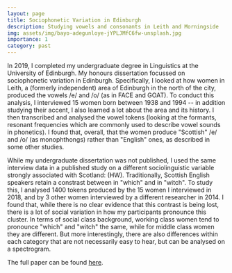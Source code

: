 ```yaml
---
layout: page
title: Sociophonetic Variation in Edinburgh
description: Studying vowels and consonants in Leith and Morningside
img: assets/img/bayo-adegunloye-jYPLJMfC6fw-unsplash.jpg
importance: 1
category: past
---
```


In 2019, I completed my undergraduate degree in Linguistics at the University of Edinburgh. My honours dissertation focussed on sociophonetic variation in Edinburgh. Specifically, I looked at how women in Leith, a (formerly independent) area of Edinburgh in the north of the city, produced the vowels /e/ and /o/ (as in FACE and GOAT). To conduct this analysis, I interviewed 15 women born between 1938 and 1994 -- in addition studying their accent, I also learned a lot about the area and its history. I then transcribed and analysed the vowel tokens (looking at the formants, resonant frequencies which are commonly used to describe vowel sounds in phonetics). I found that, overall, that the women produce "Scottish" /e/ and /o/ (as monophthongs) rather than "English" ones, as described in some other studies.

While my undergraduate dissertation was not published, I used the same interview data in a published study on a different sociolinguistic variable strongly associated with Scotland: (HW). Traditionally, Scottish English speakers retain a constrast between <wh> in "which" and <w> in "witch". To study this, I analysed 1400 <wh> tokens produced by the 15 women I interviewed in 2018, and by 3 other women interviewed by a different researcher in 2014. I found that, while there is no clear evidence that this contrast is being lost, there is a lot of social variation in how my participants pronounce this cluster. In terms of social class background, working class women tend to pronounce "which" and "witch" the same, while for middle class women they are different. But more interestingly, there are also differences within each category that are not necessarily easy to hear, but can be analysed on a spectrogram.

The full paper can be found [here](https://doi.org/10.1017/S0954394523000078).
